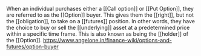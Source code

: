 When an individual purchases either a [[Call option]] or [[Put Option]], they are referred to as the [[Option]] buyer. This gives them the [[right]], but not the [[obligation]], to take on a [[futures]] position. In other words, they have the choice to buy or sell the [[underlying]] asset at a predetermined price within a specific time frame. This is also known as being the [[holder]] of the [[Option]].
https://www.angelone.in/finance-wiki/options-and-futures/option-buyer